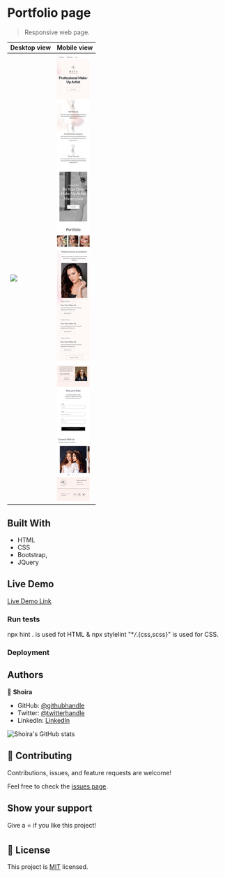 # Portfolio page

> Responsive web page.

| Desktop  view                 | Mobile view            |
| ----------------------------- | ----------------------------- |
| ![](./assets/laptop_demo.png) | ![](./assets/mobile_demo.png) |

## Built With

- HTML
- CSS
- Bootstrap,
- JQuery

## Live Demo

[Live Demo Link]()

### Run tests

npx hint . is used fot HTML & npx stylelint "\*_/_.{css,scss}" is used for CSS.

### Deployment

## Authors

👤 **Shoira**

- GitHub: [@githubhandle](https://github.com/shoirata)
- Twitter: [@twitterhandle](https://twitter.com/Shoira03)
- LinkedIn: [LinkedIn](https://www.linkedin.com/in/shoira-tashpulatova-bab4a7122/)

![Shoira's GitHub stats](https://github-readme-stats.vercel.app/api?username=shoirata&count_private=true)

## 🤝 Contributing

Contributions, issues, and feature requests are welcome!

Feel free to check the [issues page](issues/).

## Show your support

Give a ⭐️ if you like this project!

## 📝 License

This project is [MIT](lic.url) licensed.
